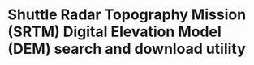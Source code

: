 # Shuttle Radar Topography Mission (SRTM) Digital Elevation Model (DEM) search and download utility
